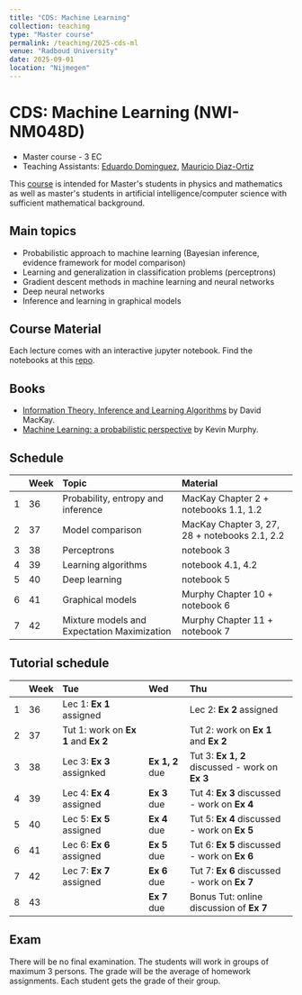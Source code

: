```yaml
---
title: "CDS: Machine Learning"
collection: teaching
type: "Master course"
permalink: /teaching/2025-cds-ml
venue: "Radboud University"
date: 2025-09-01
location: "Nijmegen"
---
```


# CDS: Machine Learning (NWI-NM048D)

  * Master course - 3 EC
  * Teaching Assistants: [Eduardo Dominguez](mailto:eduardo.dominguezvazquez@donders.ru.nl), [Mauricio Diaz-Ortiz](https://www.ru.nl/en/people/diaz-ortiz-jr-m)

This [course](https://ru.osiris-student.nl/onderwijscatalogus/extern/cursus?taal=en&cursuscode=NWI-NM048D&collegejaar=2025) is intended for Master's students in physics and mathematics as well as master's students in artificial intelligence/computer science with sufficient mathematical background.

## Main topics

* Probabilistic approach to machine learning (Bayesian inference, evidence framework for model comparison)
* Learning and generalization in classification problems (perceptrons)
* Gradient descent methods in machine learning and neural networks
* Deep neural networks
* Inference and learning in graphical models

## Course Material
Each lecture comes with an interactive jupyter notebook. Find the notebooks at this [repo](https://github.com/aleingrosso/cds_ml).

## Books
  * [Information Theory, Inference and Learning Algorithms](https://www.inference.org.uk/itprnn/book.pdf) by David MacKay.
  * [Machine Learning: a probabilistic perspective](https://probml.github.io/pml-book/book0.html) by Kevin Murphy.

## Schedule

| | Week | Topic | Material |
| :--- | :--- | :--- | :--- |
| 1 | 36 | Probability, entropy and inference | MacKay Chapter 2 + notebooks 1.1, 1.2|
| 2 | 37 | Model comparison | MacKay Chapter 3, 27, 28 + notebooks 2.1, 2.2 |
| 3 | 38 | Perceptrons | notebook 3 |
| 4 | 39 | Learning algorithms | notebook 4.1, 4.2 |
| 5 | 40 | Deep learning | notebook 5 |
| 6 | 41 | Graphical models | Murphy Chapter 10 + notebook 6 |
| 7 | 42 | Mixture models and Expectation Maximization | Murphy Chapter 11 + notebook 7 |

## Tutorial schedule


| | Week | Tue | Wed | Thu |
| :--- | :--- | :--- | :--- | :--- |
| 1 | 36 | Lec 1: **Ex 1** assigned | | Lec 2: **Ex 2** assigned |
| 2 | 37 | Tut 1: work on **Ex 1** and **Ex 2** |  | Tut 2: work on **Ex 1** and **Ex 2** |
| 3 | 38 | Lec 3: **Ex 3** assignked | **Ex 1, 2** due | Tut 3: **Ex 1, 2** discussed - work on **Ex 3** |
| 4 | 39 | Lec 4: **Ex 4** assigned | **Ex 3** due | Tut 4: **Ex 3** discussed - work on **Ex 4** |
| 5 | 40 | Lec 5: **Ex 5** assigned | **Ex 4** due | Tut 5: **Ex 4** discussed - work on **Ex 5** |
| 6 | 41 | Lec 6: **Ex 6** assigned | **Ex 5** due | Tut 6: **Ex 5** discussed - work on **Ex 6** |
| 7 | 42 | Lec 7: **Ex 7** assigned | **Ex 6** due | Tut 7: **Ex 6** discussed - work on **Ex 7** |
| 8 | 43 |  | **Ex 7** due | Bonus Tut: online discussion of **Ex 7**|

## Exam

There will be no final examination. The students will work in groups of maximum 3 persons. The grade will be the average of homework assignments. Each student gets the grade of their group.